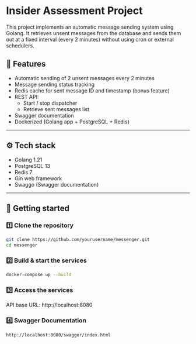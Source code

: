 # Insider Assessment Project

This project implements an automatic message sending system using Golang. It retrieves unsent messages from the database and sends them out at a fixed interval (every 2 minutes) without using cron or external schedulers.

## 🚀 Features

- Automatic sending of 2 unsent messages every 2 minutes
- Message sending status tracking
- Redis cache for sent message ID and timestamp (bonus feature)
- REST API:
  - Start / stop dispatcher
  - Retrieve sent messages list
- Swagger documentation
- Dockerized (Golang app + PostgreSQL + Redis)

---

## ⚙ Tech stack

- Golang 1.21
- PostgreSQL 13
- Redis 7
- Gin web framework
- Swaggo (Swagger documentation)

---

## 🐳 Getting started

### 1️⃣ Clone the repository
```bash
git clone https://github.com/yourusername/messenger.git
cd messenger
```

### 2️⃣ Build & start the services
```bash
docker-compose up --build
```

### 3️⃣ Access the services
API base URL: http://localhost:8080

### 4️⃣ Swagger Documentation

```bash
http://localhost:8080/swagger/index.html
```
